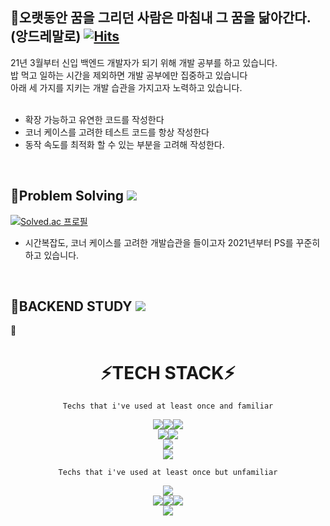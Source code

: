 ## 👋오랫동안 꿈을 그리던 사람은 마침내 그 꿈을 닮아간다. (앙드레말로) [![Hits](https://hits.seeyoufarm.com/api/count/incr/badge.svg?url=https%3A%2F%2Fgithub.com%2Fchickenchickenlove&count_bg=%2379C83D&title_bg=%23555555&icon=&icon_color=%23E7E7E7&title=hits&edge_flat=false)](https://hits.seeyoufarm.com)

21년 3월부터 신입 백엔드 개발자가 되기 위해 개발 공부를 하고 있습니다. <br>
밥 먹고 일하는 시간을 제외하면 개발 공부에만 집중하고 있습니다 <br>
아래 세 가지를 지키는 개발 습관을 가지고자 노력하고 있습니다.<br>
<br/>

+ 확장 가능하고 유연한 코드를 작성한다
+ 코너 케이스를 고려한 테스트 코드를 항상 작성한다
+ 동작 속도를 최적화 할 수 있는 부분을 고려해 작성한다.
<br/>


## 👋Problem Solving <img src="https://img.shields.io/badge/Python-black?style=plastic&logo=Python&logoColor=#3776AB"/>

[![Solved.ac
프로필](http://mazassumnida.wtf/api/v2/generate_badge?boj=chickenchickenlove)](https://solved.ac/chickenchickenlove)
<br/>
+ 시간복잡도, 코너 케이스를 고려한 개발습관을 들이고자 2021년부터 PS를 꾸준히 하고 있습니다. 

<br/>




## 👋BACKEND STUDY <img src="https://img.shields.io/badge/Python-black?style=plastic&logo=Python&logoColor=#3776AB"/>


👋


<div align="center">
  
# ⚡**TECH STACK**⚡
  
    Techs that i've used at least once and familiar
  
<img src="https://img.shields.io/badge/Python-3766AB?style=flat-square&logo=Python&logoColor=white"/><img src="https://img.shields.io/badge/JAVA-007396?style=flat-square&logo=JAVA&logoColor=white"/><img src="https://img.shields.io/badge/R-276DC3?style=flat-square&logo=R&logoColor=white"/> <br>
<img src="https://img.shields.io/badge/Spring-6DB33F?style=flat-square&logo=spring&logoColor=white"/><img src="https://img.shields.io/badge/Spring Boot-6DB33F?style=flat-square&logo=springboot&logoColor=white"/> <br>
<img src="https://img.shields.io/badge/JPA-59666C?style=flat-square&logo=hibernate&logoColor=white"/> <br>
<img src="https://img.shields.io/badge/Thymeleaf-005F0F?style=flat-square&logo=thymeleaf&logoColor=white"/>

    Techs that i've used at least once but unfamiliar


<img src="https://img.shields.io/badge/JavaScript-F7DF1E?style=flat-square&logo=javascript&logoColor=white"/><br><img src="https://img.shields.io/badge/Bootstrap-7952B3?style=flat-square&logo=bootstrap&logoColor=white"/><img src="https://img.shields.io/badge/HTML-E34F26?style=flat-square&logo=html5&logoColor=white"/><img src="https://img.shields.io/badge/CSS-1572B6?style=flat-square&logo=CSS3&logoColor=white"/><br>
<img src="https://img.shields.io/badge/AWS-232F3E?style=flat-square&logo=amazon AWS&logoColor=white"/>

</div>


<!--
**chickenchickenlove/chickenchickenlove** is a ✨ _special_ ✨ repository because its `README.md` (this file) appears on your GitHub profile.

Here are some ideas to get you started:

- 🔭 I’m currently working on ...
- 🌱 I’m currently learning ...
- 👯 I’m looking to collaborate on ...
- 🤔 I’m looking for help with ...
- 💬 Ask me about ...
- 📫 How to reach me: ...
- 😄 Pronouns: ...
- ⚡ Fun fact: ...
-->
